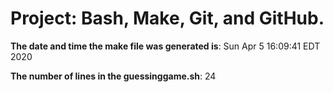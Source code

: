 # Project: Bash, Make, Git, and GitHub.

**The date and time the make file was generated is**: Sun Apr  5 16:09:41 EDT 2020

**The number of lines in the guessinggame.sh**: 24
